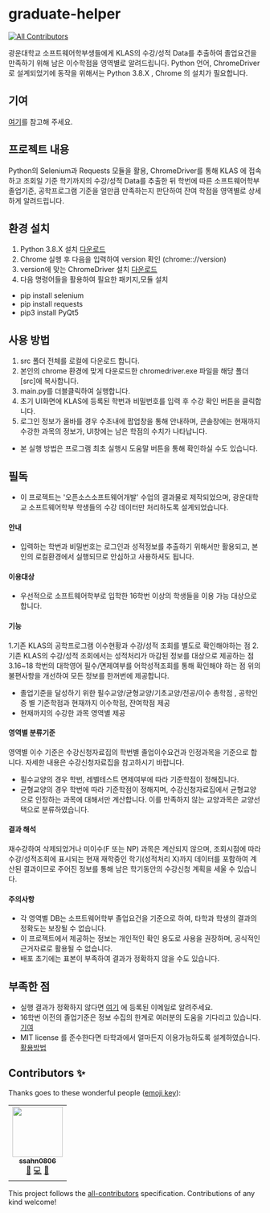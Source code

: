 # graduate-helper
<!-- ALL-CONTRIBUTORS-BADGE:START - Do not remove or modify this section -->
[![All Contributors](https://img.shields.io/badge/all_contributors-1-orange.svg?style=flat-square)](#contributors-)
<!-- ALL-CONTRIBUTORS-BADGE:END -->
광운대학교 소프트웨어학부생들에게 KLAS의 수강/성적 Data를 추출하여 졸업요건을 만족하기 위해 남은 이수학점을 영역별로 알려드립니다.
Python 언어, ChromeDriver 로 설계되었기에 동작을 위해서는 Python 3.8.X , Chrome 의 설치가 필요합니다.

## 기여
[여기](https://github.com/ssahn0806/graduate-helper/blob/main/CONTRIBUTING.md)를 참고해 주세요.

## 프로젝트 내용
Python의 Selenium과 Requests 모듈을 활용, ChromeDriver를 통해 KLAS 에 접속하고 조회일 기준 학기까지의 수강/성적 Data를 추출한 뒤
학번에 따른 소프트웨어학부 졸업기준, 공학프로그램 기준을 얼만큼 만족하는지 판단하여 잔여 학점을 영역별로 상세하게 알려드립니다. 

## 환경 설치
1. Python 3.8.X 설치 [다운로드](https://www.python.org/downloads/)
2. Chrome 실행 후 다음을 입력하여 version 확인 (chrome:://version)
3. version에 맞는 ChromeDriver 설치 [다운로드](https://chromedriver.chromium.org/downloads)
4. 다음 명령어들을 활용하여 필요한 패키지,모듈 설치
* pip install selenium
* pip install requests
* pip3 install PyQt5

## 사용 방법
1. src 폴더 전체를 로컬에 다운로드 합니다.
2. 본인의 chrome 환경에 맞게 다운로드한 chromedriver.exe 파일을 해당 폴더[src]에 복사합니다.
3. main.py를 더블클릭하여 실행합니다.
4. 초기 UI화면에 KLAS에 등록된 학번과 비밀번호를 입력 후 수강 확인 버튼을 클릭합니다.
5. 로그인 정보가 올바를 경우 수초내에 팝업창을 통해 안내하며, 콘솔창에는 현재까지 수강한 과목의 정보가, UI창에는 남은 학점의 수치가 나타납니다.
* 본 실행 방법은 프로그램 최초 실행시 도움말 버튼을 통해 확인하실 수도 있습니다.

## 필독
* 이 프로젝트는 '오픈소스소프트웨어개발' 수업의 결과물로 제작되었으며, 광운대학교 소프트웨어학부 학생들의 수강 데이터만 처리하도록 설계되었습니다.
#### 안내
* 입력하는 학번과 비밀번호는 로그인과 성적정보를 추출하기 위해서만 활용되고, 본인의 로컬환경에서 실행되므로 안심하고 사용하셔도 됩니다.
#### 이용대상
* 우선적으로 소프트웨어학부로 입학한 16학번 이상의 학생들을 이용 가능 대상으로 합니다.
#### 기능
1.기존 KLAS의 공학프로그램 이수현황과 수강/성적 조회를 별도로 확인해야하는 점
2.기존 KLAS의 수강/성적 조회에서는 성적처리가 마감된 정보를 대상으로 제공하는 점
3.16~18 학번의 대학영어 필수/면제여부를 어학성적조회를 통해 확인해야 하는 점
위의 불편사항을 개선하여 모든 정보를 한꺼번에 제공합니다.
* 졸업기준을 달성하기 위한 필수교양/균형교양/기초교양/전공/이수 총학점 , 공학인증 별 기준학점과 현재까지 이수학점, 잔여학점 제공
* 현재까지의 수강한 과목 영역별 제공
#### 영역별 분류기준
영역별 이수 기준은 수강신청자료집의 학번별 졸업이수요건과 인정과목을 기준으로 합니다. 자세한 내용은 수강신청자료집을 참고하시기 바랍니다.
* 필수교양의 경우 학번, 레벨테스트 면제여부에 따라 기준학점이 정해집니다.
* 균형교양의 경우 학번에 따라 기준학점이 정해지며, 수강신청자료집에서 균형교양으로 인정하는 과목에 대해서만 계산합니다. 
  이를 만족하지 않는 교양과목은 교양선택으로 분류하였습니다.
#### 결과 해석
재수강하여 삭제되었거나 미이수(F 또는 NP) 과목은 계산되지 않으며, 
조회시점에 따라 수강/성적조회에 표시되는 현재 재학중인 학기(성적처리 X)까지 데이터를 포함하여 계산된 결과이므로 
주어진 정보를 통해 남은 학기동안의 수강신청 계획을 세울 수 있습니다.
#### 주의사항
* 각 영역별 DB는 소프트웨어학부 졸업요건을 기준으로 하여, 타학과 학생의 결과의 정확도는 보장될 수 없습니다.
* 이 프로젝트에서 제공하는 정보는 개인적인 확인 용도로 사용을 권장하며, 공식적인 근거자료로 활용될 수 없습니다.
* 배포 초기에는 표본이 부족하여 결과가 정확하지 않을 수도 있습니다.

## 부족한 점
* 실행 결과가 정확하지 않다면 [여기](https://github.com/ssahn0806) 에 등록된 이메일로 알려주세요.
* 16학번 이전의 졸업기준은 정보 수집의 한계로 여러분의 도움을 기다리고 있습니다.[기여](https://github.com/ssahn0806/graduate-helper/blob/main/CONTRIBUTING.md)
* MIT license 를 준수한다면 타학과에서 얼마든지 이용가능하도록 설계하였습니다.[활용방법](https://github.com/ssahn0806/graduate-helper/blob/main/APPLICATION.md)





## Contributors ✨

Thanks goes to these wonderful people ([emoji key](https://allcontributors.org/docs/en/emoji-key)):

<!-- ALL-CONTRIBUTORS-LIST:START - Do not remove or modify this section -->
<!-- prettier-ignore-start -->
<!-- markdownlint-disable -->
<table>
  <tr>
    <td align="center"><a href="https://github.com/ssahn0806"><img src="https://avatars2.githubusercontent.com/u/28581673?v=4" width="100px;" alt=""/><br /><sub><b>ssahn0806</b></sub></a><br /><a href="#projectManagement-ssahn0806" title="Project Management">📆</a> <a href="https://github.com/ssahn0806/graduate-helper/commits?author=ssahn0806" title="Code">💻</a> <a href="#ideas-ssahn0806" title="Ideas, Planning, & Feedback">🤔</a></td>
  </tr>
</table>

<!-- markdownlint-enable -->
<!-- prettier-ignore-end -->
<!-- ALL-CONTRIBUTORS-LIST:END -->

This project follows the [all-contributors](https://github.com/all-contributors/all-contributors) specification. Contributions of any kind welcome!